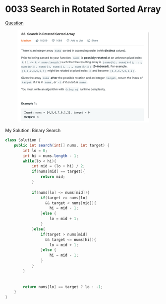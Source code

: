 # 0033 Search in Rotated Sorted Array

[Question](https://leetcode.com/problems/search-in-rotated-sorted-array/)

<figure><img src="../.gitbook/assets/image (1) (1).png" alt=""><figcaption></figcaption></figure>



My Solution: Binary Search

```java
class Solution {
    public int search(int[] nums, int target) {
        int lo = 0;
        int hi = nums.length - 1;
        while(lo < hi){
            int mid = (lo + hi) / 2;
            if(nums[mid] == target){
                return mid;
            }
            
            if(nums[lo] <= nums[mid]){
                if(target >= nums[lo] 
                  && target < nums[mid]){
                    hi = mid - 1;
                }else {
                    lo = mid + 1;
                }
            }else{
                if(target > nums[mid]
                  && target <= nums[hi]){
                    lo = mid + 1;
                }else {
                    hi = mid - 1;
                }
            }
        }
        
        
        return nums[lo] == target ? lo : -1;
    }
}
```
